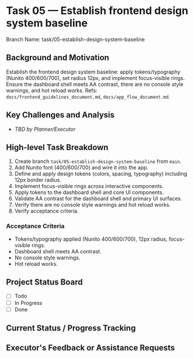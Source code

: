 # Task 05 — Establish frontend design system baseline

Branch Name: task/05-establish-design-system-baseline

## Background and Motivation
Establish the frontend design system baseline: apply tokens/typography (Nunito 400/600/700), set radius 12px, and implement focus-visible rings. Ensure the dashboard shell meets AA contrast, there are no console style warnings, and hot reload works. Refs: `docs/frontend_guidelines_document.md`, `docs/app_flow_document.md`.

## Key Challenges and Analysis
- _TBD by Planner/Executor_

## High-level Task Breakdown
1. Create branch `task/05-establish-design-system-baseline` from `main`.
2. Add Nunito font (400/600/700) and wire it into the app.
3. Define and apply design tokens (colors, spacing, typography) including 12px border radius.
4. Implement focus-visible rings across interactive components.
5. Apply tokens to the dashboard shell and core UI components.
6. Validate AA contrast for the dashboard shell and primary UI surfaces.
7. Verify there are no console style warnings and hot reload works.
8. Verify acceptance criteria.

### Acceptance Criteria
- Tokens/typography applied (Nunito 400/600/700), 12px radius, focus-visible rings.
- Dashboard shell meets AA contrast.
- No console style warnings.
- Hot reload works.

## Project Status Board
- [ ] Todo
- [ ] In Progress
- [ ] Done

## Current Status / Progress Tracking

## Executor's Feedback or Assistance Requests
